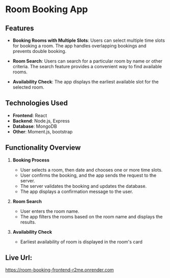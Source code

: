# Room Booking App

## Features

- **Booking Rooms with Multiple Slots**: Users can select multiple time slots for booking a room. The app handles overlapping bookings and prevents double booking.
  
- **Room Search**: Users can search for a particular room by name or other criteria. The search feature provides a convenient way to find available rooms.
  
- **Availability Check**: The app displays the earliest available slot for the selected room.

## Technologies Used

- **Frontend**: React
- **Backend**: Node.js, Express
- **Database**: MongoDB
- **Other**: Moment.js, bootstrap

## Functionality Overview

1. **Booking Process**
   - User selects a room, then date and chooses one or more time slots.
   - User confirms the booking, and the app sends the request to the server.
   - The server validates the booking and updates the database.
   - The app displays a confirmation message to the user.

2. **Room Search**
   - User enters the room name.
   - The app filters the rooms based on the room name and displays the results.

3. **Availability Check**
   - Earliest availability of room is displayed in the room's card


## Live Url: 
https://room-booking-frontend-r2me.onrender.com

  
